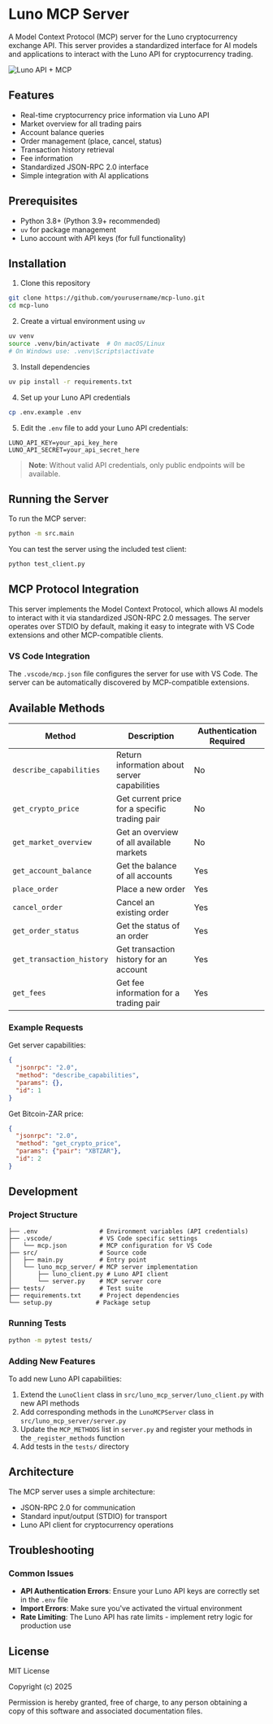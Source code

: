 # Luno MCP Server

A Model Context Protocol (MCP) server for the Luno cryptocurrency exchange API. This server provides a standardized interface for AI models and applications to interact with the Luno API for cryptocurrency trading.

![Luno API + MCP](https://www.luno.com/static/images/logos/logo-light.svg)

## Features

- Real-time cryptocurrency price information via Luno API
- Market overview for all trading pairs
- Account balance queries
- Order management (place, cancel, status)
- Transaction history retrieval
- Fee information
- Standardized JSON-RPC 2.0 interface
- Simple integration with AI applications

## Prerequisites

- Python 3.8+ (Python 3.9+ recommended)
- `uv` for package management 
- Luno account with API keys (for full functionality)

## Installation

1. Clone this repository
```bash
git clone https://github.com/yourusername/mcp-luno.git
cd mcp-luno
```

2. Create a virtual environment using `uv`
```bash
uv venv
source .venv/bin/activate  # On macOS/Linux
# On Windows use: .venv\Scripts\activate
```

3. Install dependencies
```bash
uv pip install -r requirements.txt
```

4. Set up your Luno API credentials
```bash
cp .env.example .env
```

5. Edit the `.env` file to add your Luno API credentials:
```
LUNO_API_KEY=your_api_key_here
LUNO_API_SECRET=your_api_secret_here
```

> **Note**: Without valid API credentials, only public endpoints will be available.

## Running the Server

To run the MCP server:

```bash
python -m src.main
```

You can test the server using the included test client:

```bash
python test_client.py
```

## MCP Protocol Integration

This server implements the Model Context Protocol, which allows AI models to interact with it via standardized JSON-RPC 2.0 messages. The server operates over STDIO by default, making it easy to integrate with VS Code extensions and other MCP-compatible clients.

### VS Code Integration

The `.vscode/mcp.json` file configures the server for use with VS Code. The server can be automatically discovered by MCP-compatible extensions.

## Available Methods

| Method | Description | Authentication Required |
|--------|-------------|-------------------------|
| `describe_capabilities` | Return information about server capabilities | No |
| `get_crypto_price` | Get current price for a specific trading pair | No |
| `get_market_overview` | Get an overview of all available markets | No |
| `get_account_balance` | Get the balance of all accounts | Yes |
| `place_order` | Place a new order | Yes |
| `cancel_order` | Cancel an existing order | Yes |
| `get_order_status` | Get the status of an order | Yes |
| `get_transaction_history` | Get transaction history for an account | Yes |
| `get_fees` | Get fee information for a trading pair | Yes |

### Example Requests

Get server capabilities:
```json
{
  "jsonrpc": "2.0",
  "method": "describe_capabilities",
  "params": {},
  "id": 1
}
```

Get Bitcoin-ZAR price:
```json
{
  "jsonrpc": "2.0",
  "method": "get_crypto_price",
  "params": {"pair": "XBTZAR"},
  "id": 2
}
```

## Development

### Project Structure

```
├── .env                 # Environment variables (API credentials)
├── .vscode/             # VS Code specific settings
│   └── mcp.json         # MCP configuration for VS Code
├── src/                 # Source code
│   ├── main.py          # Entry point
│   └── luno_mcp_server/ # MCP server implementation
│       ├── luno_client.py # Luno API client
│       └── server.py    # MCP server core
├── tests/               # Test suite
├── requirements.txt     # Project dependencies
└── setup.py            # Package setup
```

### Running Tests

```bash
python -m pytest tests/
```

### Adding New Features

To add new Luno API capabilities:

1. Extend the `LunoClient` class in `src/luno_mcp_server/luno_client.py` with new API methods
2. Add corresponding methods in the `LunoMCPServer` class in `src/luno_mcp_server/server.py`
3. Update the `MCP_METHODS` list in `server.py` and register your methods in the `_register_methods` function
4. Add tests in the `tests/` directory

## Architecture

The MCP server uses a simple architecture:
- JSON-RPC 2.0 for communication
- Standard input/output (STDIO) for transport
- Luno API client for cryptocurrency operations

## Troubleshooting

### Common Issues

- **API Authentication Errors**: Ensure your Luno API keys are correctly set in the `.env` file
- **Import Errors**: Make sure you've activated the virtual environment
- **Rate Limiting**: The Luno API has rate limits - implement retry logic for production use

## License

MIT License

Copyright (c) 2025

Permission is hereby granted, free of charge, to any person obtaining a copy of this software and associated documentation files.

